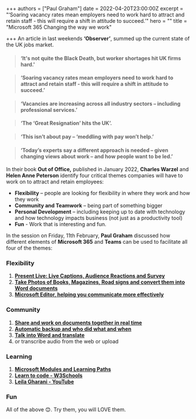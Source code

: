 +++
authors = ["Paul Graham"]
date = 2022-04-20T23:00:00Z
excerpt = "‘Soaring vacancy rates mean employers need to work hard to attract and retain staff - this will require a shift in attitude to succeed.’"
hero = ""
title = "Microsoft 365 Changing the way we work"

+++
An article in last weekends **‘Observer’**, summed up the current state of the UK jobs market.

> #### ‘It's not quite the Black Death, but worker shortages hit UK firms hard.'

> #### ‘Soaring vacancy rates mean employers need to work hard to attract and retain staff - this will require a shift in attitude to succeed.’

> #### ‘Vacancies are increasing across all industry sectors – including professional services.’

> #### ‘The ‘Great Resignation’ hits the UK’.

> #### ‘This isn’t about pay – ‘meddling with pay won’t help.’

> #### ‘Today’s experts say a different approach is needed – given changing views about work – and how people want to be led.’

In their book **Out of Office,** published in January 2022, **Charles Warzel** and **Helen Anne Peterson** identify four critical themes companies will have to work on to attract and retain employees:

* **Flexibility** – people are looking for flexibility in where they work and how they work
* **Community and Teamwork** – being part of something bigger
* **Personal Development** – including keeping up to date with technology and how technology impacts business (not just as a productivity tool)
* **Fun** - Work that is interesting and fun.

In the session on Friday, 11th February, **Paul Graham** discussed how different elements of **Microsoft 365** and **Teams** can be used to facilitate all four of the themes:

### Flexibility

1. [**Present Live: Live Captions, Audience Reactions and Survey**](https://support.microsoft.com/en-gb/office/present-live-engage-your-audience-with-live-presentations-039aa2cc-67fa-4fb5-9677-46ed8a060c8c#:\~:text=With%20Live%20Presentations%20in%20PowerPoint%2C%20audience%20members%20can,presenter%2C%20and%20navigate%20back%20to%20review%20previous%20slides.)
2. [**Take Photos of Books, Magazines, Road signs and convert them into Word documents**](https://support.microsoft.com/en-gb/office/microsoft-lens-for-android-ec124207-0049-4201-afaf-b5874a8e6f2b)
3. [**Microsoft Editor, helping you communicate more effectively**](https://www.microsoft.com/en-gb/microsoft-365/microsoft-editor)

### Community

1. [**Share and work on documents together in real time**](https://support.microsoft.com/en-us/office/share-and-collaborate-with-word-for-the-web-6576e645-fd66-4a9a-9472-0e5ad4605a1b#:\~:text=1%20Share%20and%20collaborate%20with%20Word%20for%20the,5%20Add%20a%20message%20%28optional%29.%206%20Select%20Send.)
2. [**Automatic backup and who did what and when**](https://support.microsoft.com/en-us/office/use-versioning-with-word-46b4d23f-b032-4837-94ab-746de8fbe6ec)
3. [**Talk into Word and translate**](https://support.microsoft.com/en-gb/office/dictate-your-documents-in-word-3876e05f-3fcc-418f-b8ab-db7ce0d11d3c)
4. or transcribe audio from the web or upload

### Learning

1. [**Microsoft Modules and Learning Paths**](https://docs.microsoft.com/en-us/learn/browse/)
2. [**Learn to code - W3Schools**](https://www.w3schools.com/)
3. [**Leila Gharani - YouTube**](https://www.youtube.com/channel/UCJtUOos_MwJa_Ewii-R3cJA)

### Fun

All of the above 😊. Try them, you will LOVE them.
